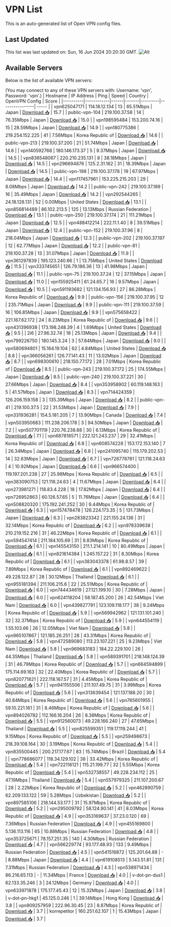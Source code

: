 # VPN List

This is an auto-generated list of Open VPN config files.

## Last Updated

This list was last updated on: Sun, 16 Jun 2024 20:20:30 GMT.
![Alt](https://repobeats.axiom.co/api/embed/186b98318ef1479477931607c1ad7d823f12451f.svg "Repobeats analytics image")

## Available Servers

Below is the list of available VPN servers:

(You may connect to any of these VPN servers with: Username: 'vpn', Password: 'vpn'.)
| Hostname | IP Address | Ping | Speed | Country | OpenVPN Config | Score |
|----------|------------|------|-------|---------|----------------| ----- |
| vpn625047171 | 114.18.12.134 | 13 | 65.51Mbps | Japan | [Download 📥](./configs/server_0_JP.ovpn) | 15.7 |
| public-vpn-104 | 219.100.37.58 | 14 | 76.35Mbps | Japan | [Download 📥](./configs/server_1_JP.ovpn) | 15.0 |
| vpn198595484 | 153.200.74.16 | 15 | 28.59Mbps | Japan | [Download 📥](./configs/server_2_JP.ovpn) | 14.9 |
| vpn180775386 | 219.254.152.225 | 41 | 7.56Mbps | Korea Republic of | [Download 📥](./configs/server_3_KR.ovpn) | 14.6 |
| public-vpn-213 | 219.100.37.200 | 21 | 51.74Mbps | Japan | [Download 📥](./configs/server_4_JP.ovpn) | 14.6 |
| vpn140592768 | 180.146.173.37 | 5 | 9.37Mbps | Japan | [Download 📥](./configs/server_5_JP.ovpn) | 14.5 |
| vpn836548067 | 220.210.235.131 | 8 | 38.18Mbps | Japan | [Download 📥](./configs/server_6_JP.ovpn) | 14.5 |
| vpn296694876 | 125.2.31.162 | 31 | 18.39Mbps | Japan | [Download 📥](./configs/server_7_JP.ovpn) | 14.5 |
| public-vpn-198 | 219.100.37.178 | 19 | 67.97Mbps | Japan | [Download 📥](./configs/server_8_JP.ovpn) | 14.4 |
| vpn117457961 | 153.225.215.203 | 29 | 8.08Mbps | Japan | [Download 📥](./configs/server_9_JP.ovpn) | 14.2 |
| public-vpn-242 | 219.100.37.189 | 16 | 35.49Mbps | Japan | [Download 📥](./configs/server_10_JP.ovpn) | 14.2 |
| vpn292544265 | 24.18.128.131 | 52 | 0.00Mbps | United States | [Download 📥](./configs/server_11_US.ovpn) | 13.1 |
| vpn856814489 | 86.102.213.5 | 125 | 13.13Mbps | Russian Federation | [Download 📥](./configs/server_12_RU.ovpn) | 13.1 |
| public-vpn-250 | 219.100.37.174 | 21 | 111.21Mbps | Japan | [Download 📥](./configs/server_13_JP.ovpn) | 12.5 |
| vpn488412214 | 222.11.1.40 | 8 | 39.51Mbps | Japan | [Download 📥](./configs/server_14_JP.ovpn) | 12.4 |
| public-vpn-152 | 219.100.37.96 | 8 | 218.04Mbps | Japan | [Download 📥](./configs/server_15_JP.ovpn) | 12.3 |
| public-vpn-202 | 219.100.37.197 | 12 | 62.77Mbps | Japan | [Download 📥](./configs/server_16_JP.ovpn) | 12.2 |
| public-vpn-81 | 219.100.37.28 | 13 | 31.07Mbps | Japan | [Download 📥](./configs/server_17_JP.ovpn) | 11.9 |
| vpn361297839 | 195.123.240.66 | 1 | 13.75Mbps | United States | [Download 📥](./configs/server_18_US.ovpn) | 11.5 |
| vpn333745651 | 126.79.186.36 | 13 | 41.98Mbps | Japan | [Download 📥](./configs/server_19_JP.ovpn) | 11.1 |
| public-vpn-75 | 219.100.37.24 | 12 | 37.15Mbps | Japan | [Download 📥](./configs/server_20_JP.ovpn) | 11.0 |
| vpn155925411 | 61.24.65.7 | 16 | 9.57Mbps | Japan | [Download 📥](./configs/server_21_JP.ovpn) | 10.5 |
| vpn591193682 | 121.134.156.93 | 27 | 86.28Mbps | Korea Republic of | [Download 📥](./configs/server_22_KR.ovpn) | 9.9 |
| public-vpn-156 | 219.100.37.95 | 12 | 235.71Mbps | Japan | [Download 📥](./configs/server_23_JP.ovpn) | 9.9 |
| public-vpn-111 | 219.100.37.59 | 16 | 106.85Mbps | Japan | [Download 📥](./configs/server_24_JP.ovpn) | 9.9 |
| vpn575658422 | 221.167.62.172 | 24 | 8.23Mbps | Korea Republic of | [Download 📥](./configs/server_25_KR.ovpn) | 9.6 |
| vpn431396938 | 173.198.248.39 | 4 | 1.69Mbps | United States | [Download 📥](./configs/server_26_US.ovpn) | 9.5 |
| 2i6 | 27.96.32.74 | 18 | 25.13Mbps | Japan | [Download 📥](./configs/server_27_JP.ovpn) | 9.4 |
| vpn799226750 | 180.145.3.24 | 3 | 57.84Mbps | Japan | [Download 📥](./configs/server_28_JP.ovpn) | 9.0 |
| vpn580694801 | 15.164.19.104 | 62 | 4.84Mbps | United States | [Download 📥](./configs/server_29_US.ovpn) | 8.8 |
| vpn366056261 | 126.77.141.43 | 11 | 13.02Mbps | Japan | [Download 📥](./configs/server_30_JP.ovpn) | 8.7 |
| vpn698300610 | 218.150.77.172 | 28 | 7.01Mbps | Korea Republic of | [Download 📥](./configs/server_31_KR.ovpn) | 8.5 |
| public-vpn-243 | 219.100.37.172 | 25 | 174.55Mbps | Japan | [Download 📥](./configs/server_32_JP.ovpn) | 8.5 |
| public-vpn-240 | 219.100.37.221 | 30 | 27.66Mbps | Japan | [Download 📥](./configs/server_33_JP.ovpn) | 8.4 |
| vpn353958902 | 60.119.148.163 | 5 | 41.57Mbps | Japan | [Download 📥](./configs/server_34_JP.ovpn) | 8.3 |
| vpn714424359 | 126.206.159.158 | 3 | 135.39Mbps | Japan | [Download 📥](./configs/server_35_JP.ovpn) | 8.2 |
| public-vpn-41 | 219.100.37.5 | 22 | 31.53Mbps | Japan | [Download 📥](./configs/server_36_JP.ovpn) | 7.9 |
| vpn331936281 | 154.5.181.205 | 7 | 13.90Mbps | Canada | [Download 📥](./configs/server_37_CA.ovpn) | 7.4 |
| vpn503950683 | 111.238.206.178 | 3 | 94.50Mbps | Japan | [Download 📥](./configs/server_38_JP.ovpn) | 7.2 |
| vpn507701119 | 220.76.238.88 | 30 | 6.13Mbps | Korea Republic of | [Download 📥](./configs/server_39_KR.ovpn) | 7.1 |
| vpn687818571 | 222.121.243.237 | 29 | 32.41Mbps | Korea Republic of | [Download 📥](./configs/server_40_KR.ovpn) | 6.8 |
| vpn608574228 | 153.172.153.140 | 7 | 26.34Mbps | Japan | [Download 📥](./configs/server_41_JP.ovpn) | 6.8 |
| vpn241095740 | 115.179.202.53 | 14 | 32.63Mbps | Japan | [Download 📥](./configs/server_42_JP.ovpn) | 6.7 |
| vpn726778781 | 121.118.24.63 | 4 | 10.92Mbps | Japan | [Download 📥](./configs/server_43_JP.ovpn) | 6.6 |
| vpn966574400 | 119.197.201.238 | 27 | 25.98Mbps | Korea Republic of | [Download 📥](./configs/server_44_KR.ovpn) | 6.5 |
| vpn383090753 | 121.118.24.63 | 4 | 11.67Mbps | Japan | [Download 📥](./configs/server_45_JP.ovpn) | 6.4 |
| vpn273981271 | 118.83.4.228 | 18 | 17.82Mbps | Japan | [Download 📥](./configs/server_46_JP.ovpn) | 6.4 |
| vpn726952863 | 60.126.57.65 | 5 | 11.76Mbps | Japan | [Download 📥](./configs/server_47_JP.ovpn) | 6.4 |
| vpn508820320 | 175.192.241.252 | 30 | 9.44Mbps | Korea Republic of | [Download 📥](./configs/server_48_KR.ovpn) | 6.3 |
| vpn157478478 | 126.224.173.35 | 5 | 131.73Mbps | Japan | [Download 📥](./configs/server_49_JP.ovpn) | 6.3 |
| vpn283823342 | 221.155.24.136 | 31 | 32.14Mbps | Korea Republic of | [Download 📥](./configs/server_50_KR.ovpn) | 6.2 |
| vpn978339638 | 210.219.152.216 | 31 | 46.22Mbps | Korea Republic of | [Download 📥](./configs/server_51_KR.ovpn) | 6.1 |
| vpn594547414 | 211.184.105.69 | 31 | 8.83Mbps | Korea Republic of | [Download 📥](./configs/server_52_KR.ovpn) | 6.1 |
| vpn145543150 | 211.1.214.141 | 10 | 80.49Mbps | Japan | [Download 📥](./configs/server_53_JP.ovpn) | 6.1 |
| vpn821614384 | 1.245.157.22 | 31 | 8.30Mbps | Korea Republic of | [Download 📥](./configs/server_54_KR.ovpn) | 6.1 |
| vpn383043378 | 61.98.8.57 | 39 | 7.89Mbps | Korea Republic of | [Download 📥](./configs/server_55_KR.ovpn) | 6.1 |
| vpn892469622 | 49.228.122.87 | 28 | 30.12Mbps | Thailand | [Download 📥](./configs/server_56_TH.ovpn) | 6.1 |
| vpn955181394 | 211.106.215.6 | 22 | 25.51Mbps | Korea Republic of | [Download 📥](./configs/server_57_KR.ovpn) | 6.0 |
| vpn744434619 | 27.121.199.10 | 30 | 7.28Mbps | Japan | [Download 📥](./configs/server_58_JP.ovpn) | 6.0 |
| vpn624118204 | 58.187.45.200 | 26 | 42.54Mbps | Viet Nam | [Download 📥](./configs/server_59_VN.ovpn) | 6.0 |
| vpn439827791 | 123.109.118.177 | 38 | 9.24Mbps | Korea Republic of | [Download 📥](./configs/server_60_KR.ovpn) | 5.9 |
| vpn569942962 | 121.131.101.240 | 32 | 32.37Mbps | Korea Republic of | [Download 📥](./configs/server_61_KR.ovpn) | 5.9 |
| vpn644554119 | 1.55.103.66 | 26 | 12.05Mbps | Viet Nam | [Download 📥](./configs/server_62_VN.ovpn) | 5.8 |
| vpn965107867 | 121.185.26.251 | 28 | 43.31Mbps | Korea Republic of | [Download 📥](./configs/server_63_KR.ovpn) | 5.8 |
| vpn472589080 | 113.23.107.221 | 25 | 9.23Mbps | Viet Nam | [Download 📥](./configs/server_64_VN.ovpn) | 5.8 |
| vpn969683183 | 184.22.229.100 | 26 | 44.35Mbps | Thailand | [Download 📥](./configs/server_65_TH.ovpn) | 5.8 |
| vpn589391701 | 218.148.124.39 | 31 | 46.79Mbps | Korea Republic of | [Download 📥](./configs/server_66_KR.ovpn) | 5.7 |
| vpn664594899 | 175.114.69.163 | 32 | 22.40Mbps | Korea Republic of | [Download 📥](./configs/server_67_KR.ovpn) | 5.7 |
| vpn820771821 | 222.118.167.57 | 31 | 4.45Mbps | Korea Republic of | [Download 📥](./configs/server_68_KR.ovpn) | 5.7 |
| vpn941155506 | 211.107.49.75 | 31 | 3.99Mbps | Korea Republic of | [Download 📥](./configs/server_69_KR.ovpn) | 5.6 |
| vpn313639454 | 121.137.188.20 | 30 | 40.84Mbps | Korea Republic of | [Download 📥](./configs/server_70_KR.ovpn) | 5.6 |
| vpn765601955 | 59.10.221.161 | 31 | 8.46Mbps | Korea Republic of | [Download 📥](./configs/server_71_KR.ovpn) | 5.6 |
| vpn894026782 | 112.166.16.204 | 26 | 8.38Mbps | Korea Republic of | [Download 📥](./configs/server_72_KR.ovpn) | 5.5 |
| vpn912560073 | 49.228.166.240 | 27 | 47.65Mbps | Thailand | [Download 📥](./configs/server_73_TH.ovpn) | 5.5 |
| vpn825599351 | 119.17.119.244 | 41 | 9.15Mbps | Korea Republic of | [Download 📥](./configs/server_74_KR.ovpn) | 5.5 |
| vpn259498673 | 218.39.108.164 | 30 | 3.19Mbps | Korea Republic of | [Download 📥](./configs/server_75_KR.ovpn) | 5.4 |
| vpn835500445 | 200.217.177.67 | 83 | 15.74Mbps | Brazil | [Download 📥](./configs/server_76_BR.ovpn) | 5.4 |
| vpn778686077 | 118.34.129.102 | 38 | 33.42Mbps | Korea Republic of | [Download 📥](./configs/server_77_KR.ovpn) | 5.4 |
| vpn722116121 | 115.21.199.77 | 32 | 5.55Mbps | Korea Republic of | [Download 📥](./configs/server_78_KR.ovpn) | 5.4 |
| vpn532738557 | 49.228.234.112 | 25 | 47.19Mbps | Thailand | [Download 📥](./configs/server_79_TH.ovpn) | 5.4 |
| vpn557979325 | 211.107.200.67 | 28 | 2.22Mbps | Korea Republic of | [Download 📥](./configs/server_80_KR.ovpn) | 5.2 |
| vpn462890759 | 62.209.133.122 | 59 | 5.28Mbps | Uzbekistan | [Download 📥](./configs/server_81_UZ.ovpn) | 5.2 |
| vpn897585106 | 218.144.53.177 | 31 | 15.97Mbps | Korea Republic of | [Download 📥](./configs/server_82_KR.ovpn) | 5.2 |
| vpn295009792 | 58.124.90.141 | 41 | 8.03Mbps | Korea Republic of | [Download 📥](./configs/server_83_KR.ovpn) | 4.9 |
| vpn353169637 | 37.23.0.120 | 69 | 7.36Mbps | Russian Federation | [Download 📥](./configs/server_84_RU.ovpn) | 4.9 |
| vpn455169800 | 5.136.113.116 | 65 | 10.88Mbps | Russian Federation | [Download 📥](./configs/server_85_RU.ovpn) | 4.8 |
| vpn353725671 | 78.157.251.35 | 140 | 4.30Mbps | Russian Federation | [Download 📥](./configs/server_86_RU.ovpn) | 4.7 |
| vpn566229774 | 93.177.48.93 | 133 | 9.49Mbps | Russian Federation | [Download 📥](./configs/server_87_RU.ovpn) | 4.5 |
| vpn541516872 | 125.201.64.88 | - | 8.88Mbps | Japan | [Download 📥](./configs/server_88_JP.ovpn) | 4.4 |
| vpn619108513 | 5.143.51.81 | 131 | 7.31Mbps | Russian Federation | [Download 📥](./configs/server_89_RU.ovpn) | 4.3 |
| vpn538971434 | 86.216.65.113 | - | 11.34Mbps | France | [Download 📥](./configs/server_90_FR.ovpn) | 4.0 |
| v-dot-pn-dus1 | 62.133.35.246 | 3 | 24.12Mbps | Germany | [Download 📥](./configs/server_91_DE.ovpn) | 4.0 |
| vpn633971878 | 175.177.45.43 | 12 | 15.32Mbps | Japan | [Download 📥](./configs/server_92_JP.ovpn) | 3.8 |
| v-dot-pn-hkg1 | 45.125.0.246 | 1 | 39.14Mbps | Hong Kong | [Download 📥](./configs/server_93_HK.ovpn) | 3.8 |
| vpn909257959 | 222.96.30.45 | 23 | 8.87Mbps | Korea Republic of | [Download 📥](./configs/server_94_KR.ovpn) | 3.7 |
| korrepetitor | 160.251.62.107 | 1 | 15.43Mbps | Japan | [Download 📥](./configs/server_95_JP.ovpn) | 3.7 |
